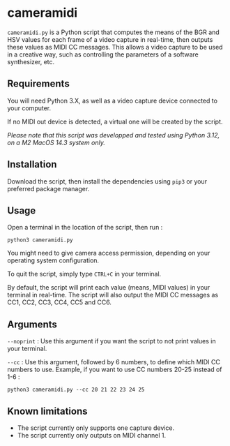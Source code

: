 # cameramidi
```cameramidi.py``` is a Python script that computes the means of the BGR and HSV values for each frame of a video capture in real-time, then outputs these values as MIDI CC messages. This allows a video capture to be used in a creative way, such as controlling the parameters of a software synthesizer, etc.

## Requirements
You will need Python 3.X, as well as a video capture device connected to your computer. 

If no MIDI out device is detected, a virtual one will be created by the script.

_Please note that this script was developped and tested using Python 3.12, on a M2 MacOS 14.3 system only._

## Installation
Download the script, then install the dependencies using ```pip3``` or your preferred package manager.

## Usage
Open a terminal in the location of the script, then run :

```python3 cameramidi.py```

You might need to give camera access permission, depending on your operating system configuration.

To quit the script, simply type ```CTRL+C``` in your terminal.

By default, the script will print each value (means, MIDI values) in your terminal in real-time. The script will also output the MIDI CC messages as CC1, CC2, CC3, CC4, CC5 and CC6.

## Arguments

```--noprint``` : Use this argument if you want the script to not print values in your terminal.

```--cc``` : Use this argument, followed by 6 numbers, to define which MIDI CC numbers to use. Example, if you want to use CC numbers 20-25 instead of 1-6 : 

```python3 cameramidi.py --cc 20 21 22 23 24 25```

## Known limitations
- The script currently only supports one capture device.
- The script currently only outputs on MIDI channel 1.
